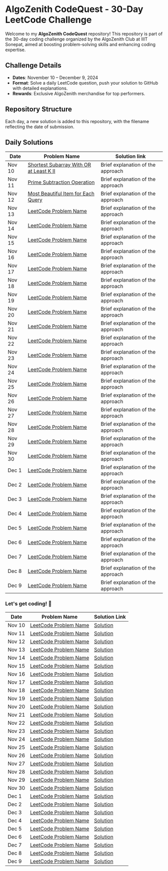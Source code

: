# AlgoZenith CodeQuest - 30-Day LeetCode Challenge

Welcome to my **AlgoZenith CodeQuest** repository! This repository is part of the 30-day coding challenge organized by the AlgoZenith Club at IIIT Sonepat, aimed at boosting problem-solving skills and enhancing coding expertise.

## Challenge Details

- **Dates**: November 10 – December 9, 2024
- **Format**: Solve a daily LeetCode question, push your solution to GitHub with detailed explanations.
- **Rewards**: Exclusive AlgoZenith merchandise for top performers.

## Repository Structure

Each day, a new solution is added to this repository, with the filename reflecting the date of submission.


## Daily Solutions
| Date    | Problem Name       | Solution link                               |
| ------- | ------------------ | ----------------------------------------------- |
| Nov 10  | [Shortest Subarray With OR at Least K II](https://leetcode.com/problems/shortest-subarray-with-or-at-least-k-ii?envType=daily-question&envId=2024-11-10) | Brief explanation of the approach |
| Nov 11  | [Prime Subtraction Operation](https://leetcode.com/problems/prime-subtraction-operation?envType=daily-question&envId=2024-11-11) | Brief explanation of the approach |
| Nov 12  | [Most Beautiful Item for Each Query](https://leetcode.com/problems/most-beautiful-item-for-each-query?envType=daily-question&envId=2024-11-12) | Brief explanation of the approach |
| Nov 13  | [LeetCode Problem Name](https://leetcode.com/) | Brief explanation of the approach |
| Nov 14  | [LeetCode Problem Name](https://leetcode.com/) | Brief explanation of the approach |
| Nov 15  | [LeetCode Problem Name](https://leetcode.com/) | Brief explanation of the approach |
| Nov 16  | [LeetCode Problem Name](https://leetcode.com/) | Brief explanation of the approach |
| Nov 17  | [LeetCode Problem Name](https://leetcode.com/) | Brief explanation of the approach |
| Nov 18  | [LeetCode Problem Name](https://leetcode.com/) | Brief explanation of the approach |
| Nov 19  | [LeetCode Problem Name](https://leetcode.com/) | Brief explanation of the approach |
| Nov 20  | [LeetCode Problem Name](https://leetcode.com/) | Brief explanation of the approach |
| Nov 21  | [LeetCode Problem Name](https://leetcode.com/) | Brief explanation of the approach |
| Nov 22  | [LeetCode Problem Name](https://leetcode.com/) | Brief explanation of the approach |
| Nov 23  | [LeetCode Problem Name](https://leetcode.com/) | Brief explanation of the approach |
| Nov 24  | [LeetCode Problem Name](https://leetcode.com/) | Brief explanation of the approach |
| Nov 25  | [LeetCode Problem Name](https://leetcode.com/) | Brief explanation of the approach |
| Nov 26  | [LeetCode Problem Name](https://leetcode.com/) | Brief explanation of the approach |
| Nov 27  | [LeetCode Problem Name](https://leetcode.com/) | Brief explanation of the approach |
| Nov 28  | [LeetCode Problem Name](https://leetcode.com/) | Brief explanation of the approach |
| Nov 29  | [LeetCode Problem Name](https://leetcode.com/) | Brief explanation of the approach |
| Nov 30  | [LeetCode Problem Name](https://leetcode.com/) | Brief explanation of the approach |
| Dec 1   | [LeetCode Problem Name](https://leetcode.com/) | Brief explanation of the approach |
| Dec 2   | [LeetCode Problem Name](https://leetcode.com/) | Brief explanation of the approach |
| Dec 3   | [LeetCode Problem Name](https://leetcode.com/) | Brief explanation of the approach |
| Dec 4   | [LeetCode Problem Name](https://leetcode.com/) | Brief explanation of the approach |
| Dec 5   | [LeetCode Problem Name](https://leetcode.com/) | Brief explanation of the approach |
| Dec 6   | [LeetCode Problem Name](https://leetcode.com/) | Brief explanation of the approach |
| Dec 7   | [LeetCode Problem Name](https://leetcode.com/) | Brief explanation of the approach |
| Dec 8   | [LeetCode Problem Name](https://leetcode.com/) | Brief explanation of the approach |
| Dec 9   | [LeetCode Problem Name](https://leetcode.com/) | Brief explanation of the approach |


### Let's get coding! 🚀
| Date    | Problem Name       | Solution Link                                |
| ------- | ------------------ | -------------------------------------------- |
| Nov 10  | [LeetCode Problem Name](https://leetcode.com/) | [Solution](./Nov10.java)                    |
| Nov 11  | [LeetCode Problem Name](https://leetcode.com/) | [Solution](./Nov11.java)                    |
| Nov 12  | [LeetCode Problem Name](https://leetcode.com/) | [Solution](./Nov12.java)                    |
| Nov 13  | [LeetCode Problem Name](https://leetcode.com/) | [Solution](./Nov13.java)                    |
| Nov 14  | [LeetCode Problem Name](https://leetcode.com/) | [Solution](./Nov14.java)                    |
| Nov 15  | [LeetCode Problem Name](https://leetcode.com/) | [Solution](./Nov15.java)                    |
| Nov 16  | [LeetCode Problem Name](https://leetcode.com/) | [Solution](./Nov16.java)                    |
| Nov 17  | [LeetCode Problem Name](https://leetcode.com/) | [Solution](./Nov17.java)                    |
| Nov 18  | [LeetCode Problem Name](https://leetcode.com/) | [Solution](./Nov18.java)                    |
| Nov 19  | [LeetCode Problem Name](https://leetcode.com/) | [Solution](./Nov19.java)                    |
| Nov 20  | [LeetCode Problem Name](https://leetcode.com/) | [Solution](./Nov20.java)                    |
| Nov 21  | [LeetCode Problem Name](https://leetcode.com/) | [Solution](./Nov21.java)                    |
| Nov 22  | [LeetCode Problem Name](https://leetcode.com/) | [Solution](./Nov22.java)                    |
| Nov 23  | [LeetCode Problem Name](https://leetcode.com/) | [Solution](./Nov23.java)                    |
| Nov 24  | [LeetCode Problem Name](https://leetcode.com/) | [Solution](./Nov24.java)                    |
| Nov 25  | [LeetCode Problem Name](https://leetcode.com/) | [Solution](./Nov25.java)                    |
| Nov 26  | [LeetCode Problem Name](https://leetcode.com/) | [Solution](./Nov26.java)                    |
| Nov 27  | [LeetCode Problem Name](https://leetcode.com/) | [Solution](./Nov27.java)                    |
| Nov 28  | [LeetCode Problem Name](https://leetcode.com/) | [Solution](./Nov28.java)                    |
| Nov 29  | [LeetCode Problem Name](https://leetcode.com/) | [Solution](./Nov29.java)                    |
| Nov 30  | [LeetCode Problem Name](https://leetcode.com/) | [Solution](./Nov30.java)                    |
| Dec 1   | [LeetCode Problem Name](https://leetcode.com/) | [Solution](./Dec01.java)                    |
| Dec 2   | [LeetCode Problem Name](https://leetcode.com/) | [Solution](./Dec02.java)                    |
| Dec 3   | [LeetCode Problem Name](https://leetcode.com/) | [Solution](./Dec03.java)                    |
| Dec 4   | [LeetCode Problem Name](https://leetcode.com/) | [Solution](./Dec04.java)                    |
| Dec 5   | [LeetCode Problem Name](https://leetcode.com/) | [Solution](./Dec05.java)                    |
| Dec 6   | [LeetCode Problem Name](https://leetcode.com/) | [Solution](./Dec06.java)                    |
| Dec 7   | [LeetCode Problem Name](https://leetcode.com/) | [Solution](./Dec07.java)                    |
| Dec 8   | [LeetCode Problem Name](https://leetcode.com/) | [Solution](./Dec08.java)                    |
| Dec 9   | [LeetCode Problem Name](https://leetcode.com/) | [Solution](./Dec09.java)                    |
